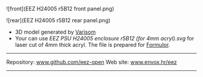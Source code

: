 ![front](EEZ H24005 r5B12 front panel.png)

![rear](EEZ H24005 r5B12 rear panel.png)

* 3D model generated by [Varisom](http://www.varisom.com)
* Your can use *EEZ PSU H24005 enclosure r5B12 (for 4mm acryl).svg* for laser cut of 4mm thick acryl. The file is prepared for [Formulor](http://www.formulor.de).

**********************

Repository: www.github.com/eez-open
Web site: www.envox.hr/eez

**********************
